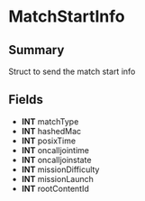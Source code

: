 # MatchStartInfo

## Summary
Struct to send the match start info

## Fields
* **INT** matchType
* **INT** hashedMac
* **INT** posixTime
* **INT** oncalljointime
* **INT** oncalljoinstate
* **INT** missionDifficulty
* **INT** missionLaunch
* **INT** rootContentId
